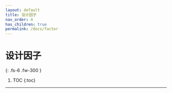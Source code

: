 ```yaml
---
layout: default
title: 设计因子
nav_order: 4
has_children: true
permalink: /docs/factor
---
```


# 设计因子

{: .fs-6 .fw-300 }

1. TOC
{:toc}

------
